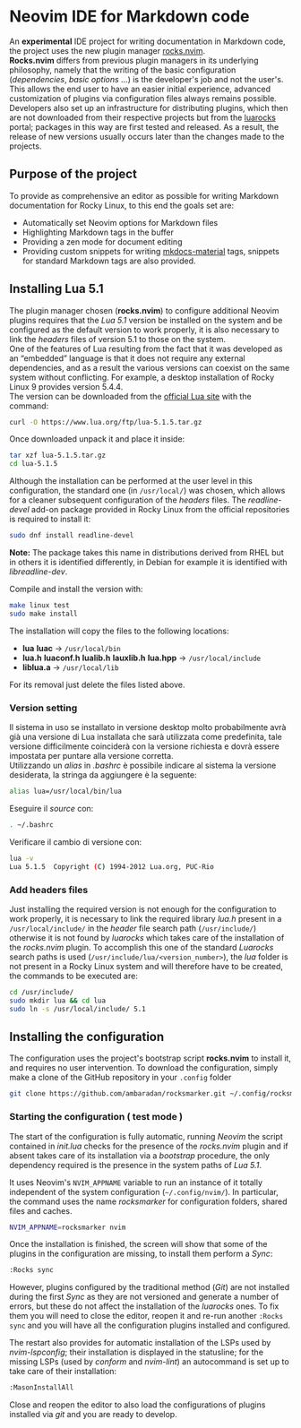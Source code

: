 <!-- vale off -->
# Neovim IDE for Markdown code

An **experimental** IDE project for writing documentation in Markdown code, the project uses the new plugin manager [rocks.nvim](https://github.com/nvim-neorocks/rocks.nvim).  
**Rocks.nvim** differs from previous plugin managers in its underlying philosophy, namely that the writing of the basic configuration (*dependencies*, *basic options* ...) is the developer's job and not the user's. This allows the end user to have an easier initial experience, advanced customization of plugins via configuration files always remains possible.  
Developers also set up an infrastructure for distributing plugins, which then are not downloaded from their respective projects but from the [luarocks](https://luarocks.org/modules/neorocks) portal; packages in this way are first tested and released. As a result, the release of new versions usually occurs later than the changes made to the projects.

## Purpose of the project

To provide as comprehensive an editor as possible for writing Markdown documentation for Rocky Linux, to this end the goals set are:

* Automatically set Neovim options for Markdown files
* Highlighting Markdown tags in the buffer
* Providing a zen mode for document editing
* Providing custom snippets for writing [mkdocs-material](https://squidfunk.github.io/mkdocs-material/) tags, snippets for standard Markdown tags are also provided.

## Installing Lua 5.1

The plugin manager chosen (**rocks.nvim**) to configure additional Neovim plugins requires that the *Lua 5.1* version be installed on the system and be configured as the default version to work properly, it is also necessary to link the *headers* files of version 5.1 to those on the system.  
One of the features of Lua resulting from the fact that it was developed as an “embedded” language is that it does not require any external dependencies, and as a result the various versions can coexist on the same system without conflicting.  For example, a desktop installation of Rocky Linux 9 provides version 5.4.4.  
The version can be downloaded from the [official Lua site](https://www.lua.org/download.html) with the command:

```bash
curl -O https://www.lua.org/ftp/lua-5.1.5.tar.gz
```

Once downloaded unpack it and place it inside:

```bash
tar xzf lua-5.1.5.tar.gz
cd lua-5.1.5
```

Although the installation can be performed at the user level in this configuration, the standard one (in `/usr/local/`) was chosen, which allows for a cleaner subsequent configuration of the *headers* files.
The *readline-devel* add-on package provided in Rocky Linux from the official repositories is required to install it:

```bash
sudo dnf install readline-devel
```

**Note:** The package takes this name in distributions derived from RHEL but in others it is identified differently, in Debian for example it is identified with *libreadline-dev*.

Compile and install the version with:

```bash
make linux test
sudo make install
```

The installation will copy the files to the following locations:

* **lua** **luac** -> `/usr/local/bin`
* **lua.h** **luaconf.h** **lualib.h** **lauxlib.h** **lua.hpp** -> `/usr/local/include`
* **liblua.a** -> `/usr/local/lib`

For its removal just delete the files listed above.

### Version setting

Il sistema in uso se installato in versione desktop molto probabilmente avrà già una versione di Lua installata che sarà utilizzata come predefinita, tale versione difficilmente coinciderà con la versione richiesta e dovrà essere impostata per puntare alla versione corretta.  
Utilizzando un *alias* in *.bashrc* è possibile indicare al sistema la versione desiderata, la stringa da aggiungere è la seguente:

```bash
alias lua=/usr/local/bin/lua
```

Eseguire il *source* con:

```bash
. ~/.bashrc
```

Verificare il cambio di versione con:

```bash
lua -v
Lua 5.1.5  Copyright (C) 1994-2012 Lua.org, PUC-Rio
```

### Add headers files

Just installing the required version is not enough for the configuration to work properly, it is necessary to link the required library *lua.h* present in a `/usr/local/include/` in the *header* file search path (`/usr/include/`) otherwise it is not found by *luarocks* which takes care of the installation of the *rocks.nvim* plugin.
To accomplish this one of the standard *Luarocks* search paths is used (`/usr/include/lua/<version_number>`), the *lua* folder is not present in a Rocky Linux system and will therefore have to be created, the commands to be executed are:

```bash
cd /usr/include/
sudo mkdir lua && cd lua
sudo ln -s /usr/local/include/ 5.1
```

## Installing the configuration

The configuration uses the project's bootstrap script **rocks.nvim** to install it, and requires no user intervention. To download the configuration, simply make a clone of the GitHub repository in your `.config` folder

```bash
git clone https://github.com/ambaradan/rocksmarker.git ~/.config/rocksmarker/
```

### Starting the configuration ( test mode )

The start of the configuration is fully automatic, running *Neovim* the script contained in *init.lua* checks for the presence of the *rocks.nvim* plugin and if absent takes care of its installation via a *bootstrap* procedure, the only dependency required is the presence in the system paths of *Lua 5.1*.

It uses Neovim's `NVIM_APPNAME` variable to run an instance of it totally independent of the system configuration (`~/.config/nvim/`). In particular, the command uses the name *rocksmarker* for configuration folders, shared files and caches.

```bash
NVIM_APPNAME=rocksmarker nvim
```

Once the installation is finished, the screen will show that some of the plugins in the configuration are missing, to install them perform a *Sync*:

```txt
:Rocks sync
```

However, plugins configured by the traditional method (*Git*) are not installed during the first *Sync* as they are not versioned and generate a number of errors, but these do not affect the installation of the *luarocks* ones. To fix them you will need to close the editor, reopen it and re-run another `:Rocks sync` and you will have all the configuration plugins installed and configured.

The restart also provides for automatic installation of the LSPs used by *nvim-lspconfig*; their installation is displayed in the statusline; for the missing LSPs (used by *conform* and *nvim-lint*) an autocommand is set up to take care of their installation:

```txt
:MasonInstallAll
```

Close and reopen the editor to also load the configurations of plugins installed via *git* and you are ready to develop.
